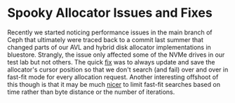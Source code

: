 # Spooky Allocator Issues and Fixes

Recently we started noticing performance issues in the main branch of Ceph that ultimately were traced back to a commit last summer that changed parts of our AVL and hybrid disk allocator implementations in bluestore.  Strangly, the issue only affected some of the NVMe drives in our test lab but not others.  The quick [fix](https://github.com/ceph/ceph/pull/45884) was to always update and save the allocator's cursor position so that we don't search (and fail) over and over in fast-fit mode for every allocation request.  Another interesting offshoot of this though is that it may be much [nicer](https://github.com/ceph/ceph/pull/45771) to limit fast-fit searches based on time rather than byte distance or the number of iterations.
